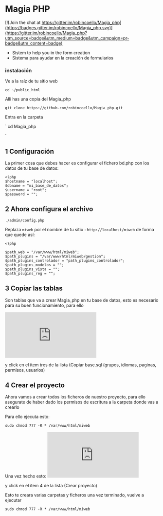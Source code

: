 # Magia PHP

[![Join the chat at https://gitter.im/robincoello/Magia_php](https://badges.gitter.im/robincoello/Magia_php.svg)](https://gitter.im/robincoello/Magia_php?utm_source=badge&utm_medium=badge&utm_campaign=pr-badge&utm_content=badge)
* Sistem to help you in the form creation
* Sistema para ayudar en la creación de formularios 

### instalación
Ve a la raíz de tu sitio web

`
cd ~/public_html
`

Alli has una copia del Magia_php


`
git clone https://github.com/robincoello/Magia_php.git
`

Entra en la carpeta

`
cd Magia_php

`




## 1 Configuración
La primer cosa que debes hacer es configurar el fichero bd.php con los datos de tu base de datos:
```
<?php  
$hostname = "localhost"; 
$dbname = "mi_base_de_datos"; 
$username = "root"; 
$password = ""; 
```


## 2 Ahora configura el archivo 

``` ./admin/config.php ```

Replaza ``` miweb ``` por el nombre de tu sitio : ``` http://localhost/miweb ```  de forma que quede así:

```
<?php

$path_web = "/var/www/html/miweb";
$path_plugins = "/var/www/html/miweb/gestion";
$path_plugins_controlador = "path_plugins_controlador";
$path_plugins_modelos = "";
$path_plugins_vista = "";
$path_plugins_reg = "";

```

## 3 Copiar las tablas
Son tablas que va a crear Magia_php en tu base de datos, esto es necesario para su buen funcionamiento, para ello  

[![Entra en http://localhost/magia_php/index.php](http://localhost/magia_php/index.php)](http://localhost/magia_php/index.php)

y click en el item tres de la lista (Copiar base.sql (grupos, idiomas, paginas, permisos, usuarios)


## 4 Crear el proyecto

Ahora vamos a crear todos los ficheros de nuestro proyecto, para ello asegurate de haber dado los permisos de  escritura a la 
carpeta donde vas a crearlo

Para ello ejecuta esto: 
```
sudo chmod 777 -R * /var/www/html/miweb
```
Una vez hecho esto: 
[![Entra en http://localhost/magia_php/index.php](http://localhost/magia_php/index.php)](http://localhost/magia_php/index.php)

y click en el item 4 de la lista (Crear proyecto)

Esto te creara varias carpetas y ficheros una vez terminado, vuelve a ejecutar 

```
sudo chmod 777 -R * /var/www/html/miweb
```











































